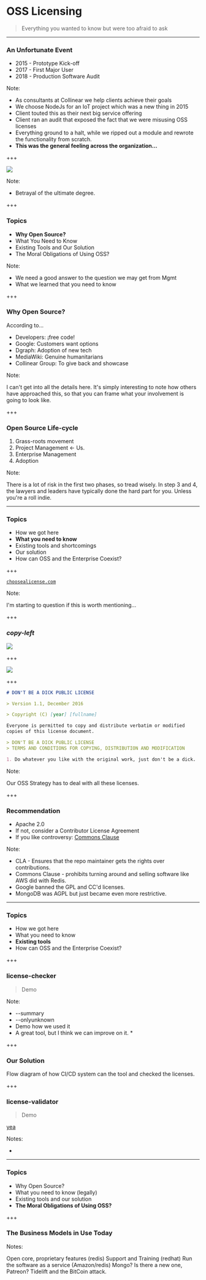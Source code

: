 # OSS Licensing
> Everything you wanted to know but were too afraid to ask

---

### An Unfortunate Event

* 2015 - Prototype Kick-off
* 2017 - First Major User
* 2018 - Production Software Audit

Note:

* As consultants at Collinear we help clients achieve their goals
* We choose NodeJs for an IoT project which was a new thing in 2015
* Client touted this as their next big service offering
* Client ran an audit that exposed the fact that we were misusing OSS licenses
* Everything ground to a halt, while we ripped out a module and rewrote the functionality from scratch.
* **This was the general feeling across the organization...**

+++

![](https://i.imgflip.com/2ohjvu.jpg)

Note:

* Betrayal of the ultimate degree.

+++

### Topics

* **Why Open Source?**
* What You Need to Know
* Existing Tools and Our Solution
* The Moral Obligations of Using OSS?

Note:

* We need a good answer to the question we may get from Mgmt
* What we learned that you need to know

+++

### Why Open Source?

According to...

* Developers: ¡free code!
* Google: Customers want options
* Dgraph: Adoption of new tech
* MediaWiki: Genuine humanitarians
* Collinear Group: To give back and showcase

Note:

I can't get into all the details here. It's simply interesting to note how others have approached this, so that you can frame what your involvement is going to look like.

+++

### Open Source Life-cycle

1. Grass-roots movement
2. Project Management <- Us.
3. Enterprise Management
3. Adoption

Note:

There is a lot of risk in the first two phases, so tread wisely.
In step 3 and 4, the lawyers and leaders have typically done the hard part for you. Unless you're a roll indie.

---

### Topics

* How we got here
* **What you need to know**
* Existing tools and shortcomings
* Our solution
* How can OSS and the Enterprise Coexist?

+++

[`choosealicense.com`](https://choosealicense.com/)

Note:

I'm starting to question if this is worth mentioning...

+++

### *copy-left*

![](https://dwheeler.com/essays/floss-license-slide-image.png)

+++

![](https://alistapart.com/d/considering-open-source-licenses/fig1.png)

+++

```md
# DON'T BE A DICK PUBLIC LICENSE

> Version 1.1, December 2016

> Copyright (C) [year] [fullname]

Everyone is permitted to copy and distribute verbatim or modified
copies of this license document.

> DON'T BE A DICK PUBLIC LICENSE
> TERMS AND CONDITIONS FOR COPYING, DISTRIBUTION AND MODIFICATION

1. Do whatever you like with the original work, just don't be a dick.
```

Note:

Our OSS Strategy has to deal with all these licenses.

+++

### Recommendation

* Apache 2.0
* If not, consider a Contributor License Agreement
* If you like controversy: [Commons Clause](https://commonsclause.com/)

Note:

* CLA - Ensures that the repo maintainer gets the rights over contributions.
* Commons Clause - prohibits turning around and selling software like AWS did with Redis.
* Google banned the GPL and CC'd licenses.
* MongoDB was AGPL but just became even more restrictive.

---

### Topics

* How we got here
* What you need to know
* **Existing tools**
* How can OSS and the Enterprise Coexist?

+++

### license-checker
> Demo

Note:

* --summary
* --onlyunknown
* Demo how we used it
* A great tool, but I think we can improve on it.
  * 

+++ 

### Our Solution

Flow diagram of how CI/CD system can the tool and checked the licenses.

+++ 

### license-validator
> Demo

[yea](https://github.com/CollinearGroup/license-validator)

Notes:

* 

---

### Topics

* Why Open Source?
* What you need to know (legally)
* Existing tools and our solution
* **The Moral Obligations of Using OSS?**

+++ 

### The Business Models in Use Today

Notes: 

Open core, proprietary features (redis)
Support and Training (redhat)
Run the software as a service (Amazon/redis)
Mongo?
Is there a new one, Patreon?
Tidelift and the BitCoin attack.